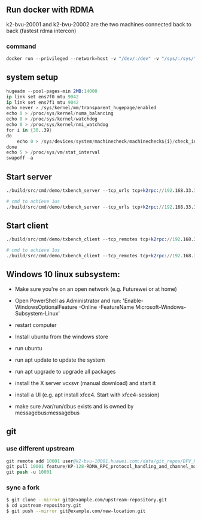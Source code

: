 ## Run docker with RDMA
k2-bvu-20001 and k2-bvu-20002 are the two machines connected back to back (fastest rdma intercon)

### command
``` s
docker run --privileged --network=host -v "/dev/:/dev" -v "/sys/:/sys/" -it --rm -e RDMAV_HUGEPAGES_SAFE=1 -e MLX5_SINGLE_THREADED=1 ${IMG_NAME}
```

## system setup
``` s
hugeadm --pool-pages-min 2MB:14000
ip link set ens7f0 mtu 9042
ip link set ens7f1 mtu 9042
echo never > /sys/kernel/mm/transparent_hugepage/enabled
echo 0 > /proc/sys/kernel/numa_balancing
echo 0 > /proc/sys/kernel/watchdog
echo 0 > /proc/sys/kernel/nmi_watchdog
for i in {30..39}
do
    echo 0 > /sys/devices/system/machinecheck/machinecheck${i}/check_interval
done
echo 5 > /proc/sys/vm/stat_interval
swapoff -a
```

## Start server
``` s
./build/src/cmd/demo/txbench_server --tcp_urls tcp+k2rpc://192.168.33.1:10000 tcp+k2rpc://192.168.33.1:10001 tcp+k2rpc://192.168.33.1:10002 tcp+k2rpc://192.168.33.1:10003 tcp+k2rpc://192.168.33.1:10004 tcp+k2rpc://192.168.33.1:10005 tcp+k2rpc://192.168.33.1:10006 tcp+k2rpc://192.168.33.1:10007 --cpuset 10-17 -m 10G --hugepages --rdma mlx5_0

# cmd to achieve 1us
./build/src/cmd/demo/txbench_server --tcp_urls tcp+k2rpc://192.168.33.1:10000 tcp+k2rpc://192.168.33.1:10001 tcp+k2rpc://192.168.33.1:10002 tcp+k2rpc://192.168.33.1:10003 tcp+k2rpc://192.168.33.1:10004 tcp+k2rpc://192.168.33.1:10005 tcp+k2rpc://192.168.33.1:10006 tcp+k2rpc://192.168.33.1:10007 tcp+k2rpc://192.168.33.1:10008 tcp+k2rpc://192.168.33.1:10009 tcp+k2rpc://192.168.33.1:10010 tcp+k2rpc://192.168.33.1:10011 tcp+k2rpc://192.168.33.1:10012 tcp+k2rpc://192.168.33.1:10013 tcp+k2rpc://192.168.33.1:10014 tcp+k2rpc://192.168.33.1:10015 tcp+k2rpc://192.168.33.1:10016 tcp+k2rpc://192.168.33.1:10017 tcp+k2rpc://192.168.33.1:10018 tcp+k2rpc://192.168.33.1:10019 --cpuset 10-19 -m 10G --hugepages --rdma mlx5_1
```

## Start client
``` s
./build/src/cmd/demo/txbench_client --tcp_remotes tcp+k2rpc://192.168.33.1:10000 tcp+k2rpc://192.168.33.1:10001 tcp+k2rpc://192.168.33.1:10002 tcp+k2rpc://192.168.33.1:10003 tcp+k2rpc://192.168.33.1:10004 tcp+k2rpc://192.168.33.1:10005 tcp+k2rpc://192.168.33.1:10006 tcp+k2rpc://192.168.33.1:10007 --request_size=64 --cpuset 10-19 --pipeline_depth_count=200 --ack_count=30 --echo_mode=0  --test_duration_s=30 -m 10G --hugepages --rdma mlx5_0

# cmd to achieve 1us
./build/src/cmd/demo/txbench_client --tcp_remotes tcp+k2rpc://192.168.33.1:10000 tcp+k2rpc://192.168.33.1:10001 tcp+k2rpc://192.168.33.1:10002 tcp+k2rpc://192.168.33.1:10003 tcp+k2rpc://192.168.33.1:10004 tcp+k2rpc://192.168.33.1:10005 tcp+k2rpc://192.168.33.1:10006 tcp+k2rpc://192.168.33.1:10007 tcp+k2rpc://192.168.33.1:10008 tcp+k2rpc://192.168.33.1:10009 tcp+k2rpc://192.168.33.1:10010 tcp+k2rpc://192.168.33.1:10011 tcp+k2rpc://192.168.33.1:10012 tcp+k2rpc://192.168.33.1:10013 tcp+k2rpc://192.168.33.1:10014 tcp+k2rpc://192.168.33.1:10015 tcp+k2rpc://192.168.33.1:10016 tcp+k2rpc://192.168.33.1:10017 tcp+k2rpc://192.168.33.1:10018 tcp+k2rpc://192.168.33.1:10019 --cpuset 0-9 -m 10G --hugepages --rdma mlx5_1 --request_size=1024 --pipeline_depth_count=5 --ack_count=1 --echo_mode=0  --test_duration_s=30
```

## Windows 10 linux subsystem:
- Make sure you're on an open network (e.g. Futurewei or at home)
- Open PowerShell as Administrator and run:
'Enable-WindowsOptionalFeature -Online -FeatureName Microsoft-Windows-Subsystem-Linux'
- restart computer
- Install ubuntu from the windows store
- run ubuntu
- run apt update to update the system
- run apt upgrade to upgrade all packages

- install the X server vcxsvr (manual download) and start it
- install a UI (e.g. apt install xfce4. Start with xfce4-session)
- make sure /var/run/dbus exists and is owned by messagebus:messagebus

## git
### use different upstream
``` s
git remote add 10001 user@k2-bvu-10001.huawei.com:/data/git_repos/DFV_K2_Platform
git pull 10001 feature/KP-128-RDMA_RPC_protocol_handling_and_channel_management
git push -u 10001
```

### sync a fork
``` sh
$ git clone --mirror git@example.com/upstream-repository.git
$ cd upstream-repository.git
$ git push --mirror git@example.com/new-location.git
```
